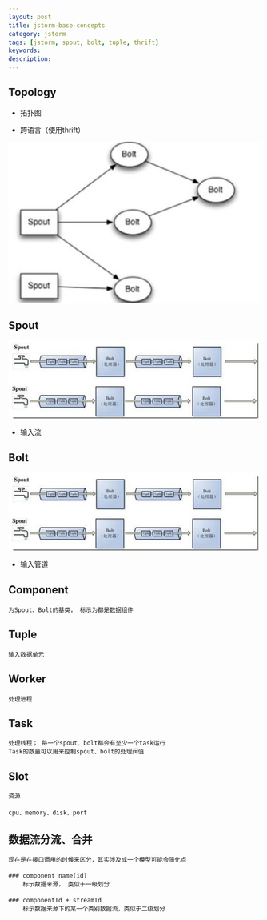 ```yaml
---
layout: post
title: jstorm-base-concepts
category: jstorm 
tags: [jstorm, spout, bolt, tuple, thrift]
keywords: 
description: 
---
```


## Topology

* 拓扑图

* 跨语言（使用thrift）

![](/public/img/topology.jpg)


## Spout

![](/public/img/spout_bolt.jpg)

* 输入流

## Bolt

![](/public/img/spout_bolt.jpg)

* 输入管道

## Component
    为Spout、Bolt的基类， 标示为都是数据组件

## Tuple
    输入数据单元

## Worker
    处理进程

## Task
    处理线程； 每一个spout、bolt都会有至少一个task运行
    Task的数量可以用来控制spout、bolt的处理阀值

## Slot
    资源

    cpu、memory、disk、port


## 数据流分流、合并
    现在是在接口调用的时候来区分，其实涉及成一个模型可能会简化点

    ### component name(id) 
        标示数据来源， 类似于一级划分

    ### componentId + streamId 
        标示数据来源下的某一个类别数据流，类似于二级划分




